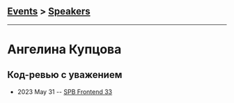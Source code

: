 ## [Events](../README.md) > [Speakers](../speakers.md)
---

# Ангелина Купцова

## Код-ревью с уважением
- 2023 May 31 -- [SPB Frontend 33](https://youtu.be/7HwtjZ3t0H8)    
